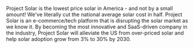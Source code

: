 Project Solar is the lowest price solar in America - and not by a small amount! We've literally cut the national average solar cost in half. Project Solar is an e-commerce/tech platform that is disrupting the solar market as we know it. By becoming the most innovative and SaaS-driven company in the industry, Project Solar will alleviate the US from over-priced solar and help solar adoption grow from 3% to 30% by 2030.
